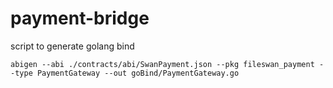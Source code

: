 # payment-bridge


script to generate golang bind

```
abigen --abi ./contracts/abi/SwanPayment.json --pkg fileswan_payment --type PaymentGateway --out goBind/PaymentGateway.go
```